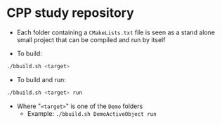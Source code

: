 # CPP study repository

- Each folder containing a `CMakeLists.txt` file is seen as a stand alone small project that can be compiled and run by itself

- To build:
```bash
./bbuild.sh <target>
```

- To build and run:
```bash
./bbuild.sh <target> run
```

- Where "`<target>`" is one of the `Demo` folders
  - Example: `./bbuild.sh DemoActiveObject run`
